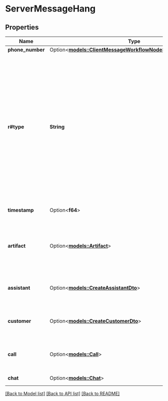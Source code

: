 # ServerMessageHang

## Properties

Name | Type | Description | Notes
------------ | ------------- | ------------- | -------------
**phone_number** | Option<[**models::ClientMessageWorkflowNodeStartedPhoneNumber**](ClientMessageWorkflowNodeStarted_phoneNumber.md)> |  | [optional]
**r#type** | **String** | This is the type of the message. \"hang\" is sent when the assistant is hanging due to a delay. The delay can be caused by many factors, such as: - the model is too slow to respond - the voice is too slow to respond - the tool call is still waiting for a response from your server - etc. | 
**timestamp** | Option<**f64**> | This is the timestamp of the message. | [optional]
**artifact** | Option<[**models::Artifact**](Artifact.md)> | This is a live version of the `call.artifact`.  This matches what is stored on `call.artifact` after the call. | [optional]
**assistant** | Option<[**models::CreateAssistantDto**](CreateAssistantDTO.md)> | This is the assistant that the message is associated with. | [optional]
**customer** | Option<[**models::CreateCustomerDto**](CreateCustomerDTO.md)> | This is the customer that the message is associated with. | [optional]
**call** | Option<[**models::Call**](Call.md)> | This is the call that the message is associated with. | [optional]
**chat** | Option<[**models::Chat**](Chat.md)> | This is the chat object. | [optional]

[[Back to Model list]](../README.md#documentation-for-models) [[Back to API list]](../README.md#documentation-for-api-endpoints) [[Back to README]](../README.md)


